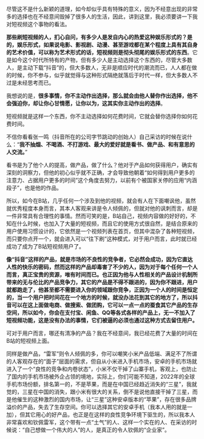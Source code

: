 尽管这不是什么新颖的道理，如今却似乎具有特殊的意义，因为不经意出现的非常多的选择也在不经意间毁掉了很多人的生活，因此，讲到这里，我必须要讲一下我对短视频这个事物的看法。

**那些刷短视频的人，扪心自问，有多少人是发自内心的热爱这种娱乐形式的？是的，娱乐形式，如果说电影、影视剧、动漫、甚至游戏都在某个程度上具有其自身的艺术价值，可以称为艺术形式的话，短视频则是彻头彻尾的娱乐形式的东西**。它是如今这个时代所特有的产物，但有多少人是主动选择这个东西的，尽管大多数人，是主动下载“抖音”的，但大多数人，无非是顺应时代的潮流而已，人人都在做的时候，你不参与，似乎就觉得与这种形式隔绝就落后于时代一样，但大多数人不过是未经思考而已。

我想说的是，**很多事情，你不主动作出选择，那么就会由他人替你作出选择，他不会强迫你，却让你心甘情愿，让你以为，这其实你主动作出的选择**。

短视频就是这样一个东西，你不主动选择如何花费时间，它就会替你选择你如何花费时间。

不信你看看张一鸣（抖音所在的公司字节跳动的创始人）自己采访的时候在说什么：“**我不抽烟、不喝酒、不打游戏、最大的爱好就是看书、做产品、和有意思的人交流。**”

看书是为了他个人的提高，做产品，做了什么？他对于产品如何获得用户，确实有深刻的洞察力，但他的初心似乎就不正确，才会导致他朝着“如何得到用户更多的注意力、占据用户更多的时间”这个角度去努力，以前有个被国家关停的应用“内涵段子”，也是他的作品。

所以，如今在B站，几乎任何一个涉及到他的视频，就会有人在下面嘲讽他，虽然就优秀程度本身而言，其本人客观来讲是令人倾佩的，但就对他的讽刺而言，却是一件非常具有合理性的事情。然而可笑的是，B站自己，视频内容做的好好的，不知在什么时候，也加入了大量的短视频，而且它的使用方式很自然，是结合原来的用户使用习惯设计的，它依然是一个视频列表在首页，但其中混杂了各种短视频，而只要你点开一个，就会进入可以“往下刷”这种模式，对于用户而言，此时就已经成功了成为了B站短视频用户了。

**像“抖音”这样的产品，就是市场的不良性的竞争者，它必然会成功，因为它直达人性的快乐的密码，然而这样的产品却毒害了不少的人，因为对于每个任何一个人而言，真正宝贵的资源，唯有时间而已。也正因为他与人性相关的产品设计机制所带来的无与伦比的产品竞争力，其它的产品是不得不跟进的，因为你不跟进，用户就都跑走了，他甚至都不需要进入你的领域跟你竞争，正因为一个人的时间是恒定的，当一个用户把时间花在一个地方的时候，就没办法花到其它的地方了，所以抖音可以在这上面做电商、做搜索、做团购，它可以一点一点的蚕食其它产品的生存空间，所以如今，你会在支付宝、闲鱼、QQ等各式各样的产品上，无一不加入了短视频功能，这是没有办法的事情，它们被逼的必须也通过这种方式去留住用户。**

可对于用户而言，哪还有清净的产品？我在不经意间，我已经花费了大量的时间在B站的短视频上面。

同样是做产品，“雷军”则令人倾佩的多，你可以嘲笑小米产品低端、满足不了所谓的人客观存在的“面子”层面的需求，但自从小米进入手机市场，安卓的手机市场就进入了一个“良性的竞争和内卷状态”，小米不仅干掉了山寨手机，客观上，也防止了国内的手机市场被外企占领的境地，实际上，你们可能不知道，2022年的全球手机市场份额，排名第一的，不是苹果，而是在中国已经趋近消失的“三星”，我就觉的，三星在中国的消失，跟小米有很大的关系，倒不是说他直接干掉了三星，而是他催生的这种激烈的国内市场，让“三星”这种安卓版本的“苹果”，存在很多品牌溢价的产品，失去了生存空间。你可以选择其它的安卓手机（我本人用的就是一加），但其它用心的好产品，也正是在这样的良性竞争环境下驱生的，所以我本人非常喜欢和钦佩雷军，这个带有一点“土气”的人、这样一个实在的人、在采访的时候说：“自己想做一个伟大的人”的人，是真正的令人钦佩的“企业家”。
